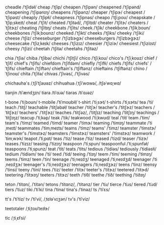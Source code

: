 cheadle	/ˈtʃidəɫ/
cheap	/ˈtʃip/
cheapen	/ˈtʃipən/
cheapened	/ˈtʃipənd/
cheapening	/ˈtʃipənɪŋ/
cheapens	/ˈtʃipənz/
cheaper	/ˈtʃipɝ/
cheapest	/ˈtʃipəst/
cheaply	/ˈtʃipɫi/
cheapness	/ˈtʃipnəs/
cheapo	/ˈtʃiˌpoʊ/
cheapskate	/ˈtʃipˌskeɪt/
cheat	/ˈtʃit/
cheated	/ˈtʃitəd/, /ˈtʃitɪd/
cheater	/ˈtʃitɝ/
cheaters	/ˈtʃitɝz/
cheating	/ˈtʃitɪŋ/
cheats	/ˈtʃits/
cheek	/ˈtʃik/
cheekbone	/ˈtʃikˌboʊn/
cheekbones	/ˈtʃikˌboʊnz/
cheeked	/ˈtʃikt/
cheeks	/ˈtʃiks/
cheeky	/ˈtʃiki/
cheese	/ˈtʃiz/
cheeseburger	/ˈtʃizbɝɡɝ/
cheeseburgers	/ˈtʃizbɝɡɝz/
cheesecake	/ˈtʃizˌkeɪk/
cheeses	/ˈtʃizɪz/
cheesier	/ˈtʃiziɝ/
cheesiest	/ˈtʃiziɪst/
cheesy	/ˈtʃizi/
cheetah	/ˈtʃitə/
cheetahs	/ˈtʃitəz/
<!-- cheong	/ˈtʃiɔŋ/ -->
chia	/ˈtʃiə/
chiba	/ˈtʃibə/
chichi	/ˈtʃitʃi/
chico	/ˈtʃiˌkoʊ/
chico's	/ˈtʃiˌkoʊz/
chief	/ˈtʃif/
chief's	/ˈtʃifs/
chiefdom	/ˈtʃifdəm/
chiefly	/ˈtʃifɫi/
chiefs	/ˈtʃifs/
chiefs'	/ˈtʃifs/
chieftain	/ˈtʃiftən/
chieftain's	/ˈtʃiftənz/
chieftains	/ˈtʃiftənz/
chino	/ˈtʃinoʊ/
chita	/ˈtʃitə/
chivas	/ˈʃivəs/, /ˈtʃivəs/

chichauha's	/ˌtʃiˈtʃaʊəz/
chihuahua	/ˌtʃiˈwɑwə/, /tʃəˈwɑˌwɑ/

tianjin	/tiˈændʒɪn/
tiara	/tiˈɑɹə/
tiaras	/tiˈɑɹəz/

t-bone	/ˈtiˌboʊn/
t-mobile	/ˈtiˈmoʊbiɫ/
t-shirt	/ˈtiˌsɝt/
t-shirts	/ˈtiˌsɝts/
tea	/ˈti/
teach	/ˈtitʃ/
teachable	/ˈtitʃəbəɫ/
teacher	/ˈtitʃɝ/
teacher's	/ˈtitʃɝz/
teachers	/ˈtitʃɝz/
teachers'	/ˈtitʃɝz/
teaches	/ˈtitʃəz/, /ˈtitʃɪz/
teaching	/ˈtitʃɪŋ/
teachings	/ˈtitʃɪŋz/
teacup	/ˈtiˌkəp/
teak	/ˈtik/
teakwood	/ˈtiˌkwʊd/
teal	/ˈtiɫ/
team	/ˈtim/
team's	/ˈtimz/
teamed	/ˈtimd/
teamer	/ˈtimɝ/
teaming	/ˈtimɪŋ/
teammate	/ˈtiˌmeɪt/
teammates	/ˈtimˌmeɪts/
teams	/ˈtimz/
teams'	/ˈtimz/
teamster	/ˈtimstɝ/
teamster's	/ˈtimstɝz/
teamsters	/ˈtimstɝz/
teamsters'	/ˈtimstɝz/
teamwork	/ˈtimˌwɝk/
teapot	/ˈtiˌpɑt/
teas	/ˈtiz/
tease	/ˈtiz/
teased	/ˈtizd/
teaser	/ˈtizɝ/
teases	/ˈtizɪz/
teasing	/ˈtizɪŋ/
teaspoon	/ˈtiˌspun/
teaspoonful	/ˈtiˌspunfəɫ/
teaspoons	/ˈtiˌspunz/
teat	/ˈtit/
teats	/ˈtits/
tedious	/ˈtidiəs/
tediously	/ˈtidiəsɫi/
tedium	/ˈtidiəm/
tee	/ˈti/
teed	/ˈtid/
teeing	/ˈtiɪŋ/
teem	/ˈtim/
teeming	/ˈtimɪŋ/
teems	/ˈtimz/
teen	/ˈtin/
teenage	/ˈtiˌneɪdʒ/
teenaged	/ˈtiˌneɪdʒd/
teenager	/ˈtiˌneɪdʒɝ/
teenager's	/ˈtiˌneɪdʒɝz/
teenagers	/ˈtiˌneɪdʒɝz/
teens	/ˈtinz/
teensy	/ˈtinsi/
teeny	/ˈtini/
tees	/ˈtiz/
teeter	/ˈtitɝ/
teeter's	/ˈtitɝz/
teetered	/ˈtitɝd/
teetering	/ˈtitɝɪŋ/
teeters	/ˈtitɝz/
teeth	/ˈtiθ/
teethe	/ˈtið/
teething	/ˈtiðɪŋ/
<!-- tejas	/ˈtidʒəs/ -->
<!-- teleology	/ˈtiɫiˌɔɫəˌdʒi/ -->
teton	/ˈtitɑn/, /ˈtitən/
tetons	/ˈtitɑnz/, /ˈtitənz/
tier	/ˈtiɹ/
tierce	/ˈtiɹs/
tiered	/ˈtiɹd/
tiers	/ˈtiɹz/
tiki	/ˈtiˈki/
tina	/ˈtinə/
tina's	/ˈtinəz/
ts	/ˈtiˈɛs/
<!-- tsetse	/ˈtitsi/, /ˈtsitsi/ -->
tt's	/ˈtiˈtiz/
tv	/ˈtiˈvi/, /ˌtɛɫəˈvɪʒən/
tv's	/ˈtiˈviz/

teetotaler	/ˌtiˌtoʊˈteɪɫɝ/
<!-- teleological	/ˌtiɫiəˈɫɔdʒɪkəɫ/ -->
tlc	/ˌtiˌɛɫˈsi/
